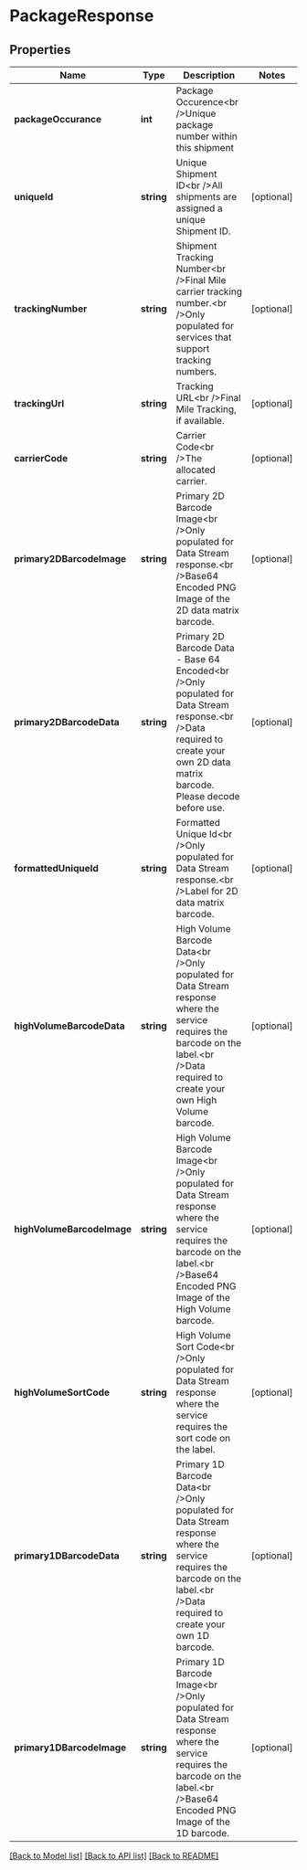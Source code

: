 # PackageResponse

## Properties
Name | Type | Description | Notes
------------ | ------------- | ------------- | -------------
**packageOccurance** | **int** | Package Occurence&lt;br /&gt;Unique package number within this shipment | 
**uniqueId** | **string** | Unique Shipment ID&lt;br /&gt;All shipments are assigned a unique Shipment ID. | [optional] 
**trackingNumber** | **string** | Shipment Tracking Number&lt;br /&gt;Final Mile carrier tracking number.&lt;br /&gt;Only populated for services that support tracking numbers. | [optional] 
**trackingUrl** | **string** | Tracking URL&lt;br /&gt;Final Mile Tracking, if available. | [optional] 
**carrierCode** | **string** | Carrier Code&lt;br /&gt;The allocated carrier. | [optional] 
**primary2DBarcodeImage** | **string** | Primary 2D Barcode Image&lt;br /&gt;Only populated for Data Stream response.&lt;br /&gt;Base64 Encoded PNG Image of the 2D data matrix barcode. | [optional] 
**primary2DBarcodeData** | **string** | Primary 2D Barcode Data - Base 64 Encoded&lt;br /&gt;Only populated for Data Stream response.&lt;br /&gt;Data required to create your own 2D data matrix barcode. Please decode before use. | [optional] 
**formattedUniqueId** | **string** | Formatted Unique Id&lt;br /&gt;Only populated for Data Stream response.&lt;br /&gt;Label for 2D data matrix barcode. | [optional] 
**highVolumeBarcodeData** | **string** | High Volume Barcode Data&lt;br /&gt;Only populated for Data Stream response where the service requires the barcode on the label.&lt;br /&gt;Data required to create your own High Volume barcode. | [optional] 
**highVolumeBarcodeImage** | **string** | High Volume Barcode Image&lt;br /&gt;Only populated for Data Stream response where the service requires the barcode on the label.&lt;br /&gt;Base64 Encoded PNG Image of the High Volume barcode. | [optional] 
**highVolumeSortCode** | **string** | High Volume Sort Code&lt;br /&gt;Only populated for Data Stream response where the service requires the sort code on the label. | [optional] 
**primary1DBarcodeData** | **string** | Primary 1D Barcode Data&lt;br /&gt;Only populated for Data Stream response where the service requires the barcode on the label.&lt;br /&gt;Data required to create your own 1D barcode. | [optional] 
**primary1DBarcodeImage** | **string** | Primary 1D Barcode Image&lt;br /&gt;Only populated for Data Stream response where the service requires the barcode on the label.&lt;br /&gt;Base64 Encoded PNG Image of the 1D barcode. | [optional] 

[[Back to Model list]](../README.md#documentation-for-models) [[Back to API list]](../README.md#documentation-for-api-endpoints) [[Back to README]](../README.md)

